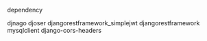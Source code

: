 dependency

djnago
djoser
djangorestframework_simplejwt
djangorestframework  
mysqlclient
django-cors-headers
